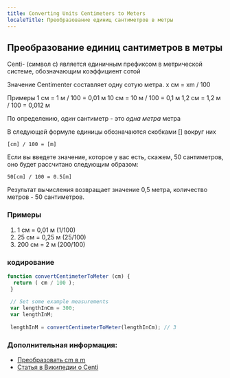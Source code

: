 ```yaml
---
title: Converting Units Centimeters to Meters
localeTitle: Преобразование единиц сантиметров в метры
---
```

## Преобразование единиц сантиметров в метры

Centi- (символ c) является единичным префиксом в метрической системе, обозначающим коэффициент сотой

Значение Centimenter составляет одну сотую метра. x см = xm / 100

Примеры 1 см = 1 м / 100 = 0,01 м 10 см = 10 м / 100 = 0,1 м 1,2 см = 1,2 м / 100 = 0,012 м

По определению, _один_ сантиметр - это _одна метра_ метра

В следующей формуле единицы обозначаются скобками \[\] вокруг них
```
[cm] / 100 = [m] 
```

Если вы введете значение, которое у вас есть, скажем, 50 сантиметров, оно будет рассчитано следующим образом:
```
50[cm] / 100 = 0.5[m] 
```

Результат вычисления возвращает значение 0,5 метра, количество метров - 50 сантиметров.

### Примеры

1.  1 см = 0,01 м (1/100)
2.  25 см = 0,25 м (25/100)
3.  200 см = 2 м (200/100)

### кодирование

```js
function convertCentimeterToMeter (cm) { 
  return ( cm / 100 ); 
 } 
 
 // Set some example measurements 
 var lengthInCm = 300; 
 var lengthInM; 
 
 lengthInM = convertCentimeterToMeter(lengthInCm); // 3 
```

### Дополнительная информация:

*   [Преобразовать cm в m](https://www.convertunits.com/from/cm/to/m)
*   [Статья в Википедии о Centi](https://en.wikipedia.org/wiki/Centi-)